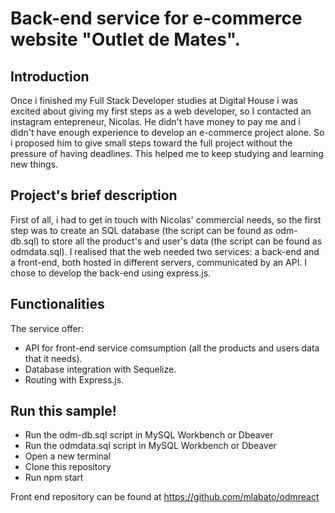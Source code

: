 # Back-end service for e-commerce website "Outlet de Mates". 

## Introduction

Once i finished my Full Stack Developer studies at Digital House i was excited about giving my first steps as a web developer, so I contacted an instagram entepreneur, Nicolas. He didn't have money to pay me and i didn't have enough experience to develop an e-commerce project alone. So i proposed him to give small steps toward the full project without the pressure of having deadlines. This helped me to keep studying and learning new things.

## Project's brief description

First of all, i had to get in touch with Nicolas' commercial needs, so the first step was to create an SQL database (the script can be found as odm-db.sql) to store all the product's and user's data (the script can be found as odmdata.sql).
I realised that the web needed two services: a back-end and a front-end, both hosted in different servers, communicated by an API. I chose to develop the back-end using express.js.

## Functionalities
The service offer:
- API for front-end service comsumption (all the products and users data that it needs).
- Database integration with Sequelize.
- Routing with Express.js.

## Run this sample!

- Run  the odm-db.sql script in MySQL Workbench or Dbeaver
- Run the odmdata.sql script in MySQL Workbench or Dbeaver
- Open a new terminal
- Clone this repository
- Run npm start

Front end repository can be found at https://github.com/mlabato/odmreact

